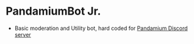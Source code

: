 # PandamiumBot Jr.
- Basic moderation and Utility bot, hard coded for [Pandamium Discord server](http://discord.pandamium.eu/)
